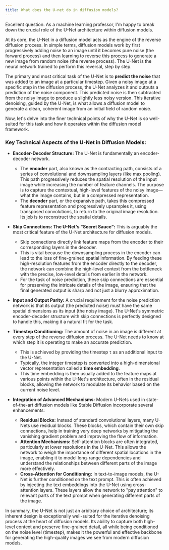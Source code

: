 ```yaml
---
title: What does the U-net do in diffusion models?
---
```



Excellent question. As a machine learning professor, I'm happy to break down the crucial role of the U-Net architecture within diffusion models.

At its core, the U-Net in a diffusion model acts as the engine of the reverse diffusion process. In simple terms, diffusion models work by first progressively adding noise to an image until it becomes pure noise (the forward process) and then learning to reverse this process to generate a new image from random noise (the reverse process). The U-Net is the neural network trained to perform this reversal, step by step.

The primary and most critical task of the U-Net is to **predict the noise** that was added to an image at a particular timestep. Given a noisy image at a specific step in the diffusion process, the U-Net analyzes it and outputs a prediction of the noise component. This predicted noise is then subtracted from the noisy image to produce a slightly less noisy version. This iterative denoising, guided by the U-Net, is what allows a diffusion model to generate a clean, coherent image from an initial field of random noise.

Now, let's delve into the finer technical points of why the U-Net is so well-suited for this task and how it operates within the diffusion model framework.

### Key Technical Aspects of the U-Net in Diffusion Models:

*   **Encoder-Decoder Structure:** The U-Net is fundamentally an encoder-decoder network.
    *   The **encoder** part, also known as the contracting path, consists of a series of convolutional and downsampling layers (like max pooling). This path progressively reduces the spatial resolution of the input image while increasing the number of feature channels. The purpose is to capture the contextual, high-level features of the noisy image—what the image contains, but in a compressed representation.
    *   The **decoder** part, or the expansive path, takes this compressed feature representation and progressively upsamples it, using transposed convolutions, to return to the original image resolution. Its job is to reconstruct the spatial details.

*   **Skip Connections: The U-Net's "Secret Sauce":** This is arguably the most critical feature of the U-Net architecture for diffusion models.
    *   Skip connections directly link feature maps from the encoder to their corresponding layers in the decoder.
    *   This is vital because the downsampling process in the encoder can lead to the loss of fine-grained spatial information. By feeding these high-resolution features from the encoder directly to the decoder, the network can combine the high-level context from the bottleneck with the precise, low-level details from earlier in the network.
    *   For the task of noise prediction, these skip connections are essential for preserving the intricate details of the image, ensuring that the final generated output is sharp and not just a blurry approximation.

*   **Input and Output Parity:** A crucial requirement for the noise prediction network is that its output (the predicted noise) must have the same spatial dimensions as its input (the noisy image). The U-Net's symmetric encoder-decoder structure with skip connections is perfectly designed to handle this, making it a natural fit for the task.

*   **Timestep Conditioning:** The amount of noise in an image is different at every step of the reverse diffusion process. The U-Net needs to know at which step it is operating to make an accurate prediction.
    *   This is achieved by providing the timestep `t` as an additional input to the U-Net.
    *   Typically, the integer timestep is converted into a high-dimensional vector representation called a **time embedding**.
    *   This time embedding is then usually added to the feature maps at various points within the U-Net's architecture, often in the residual blocks, allowing the network to modulate its behavior based on the current noise level.

*   **Integration of Advanced Mechanisms:** Modern U-Nets used in state-of-the-art diffusion models like Stable Diffusion incorporate several enhancements:
    *   **Residual Blocks:** Instead of standard convolutional layers, many U-Nets use residual blocks. These blocks, which contain their own skip connections, help in training very deep networks by mitigating the vanishing gradient problem and improving the flow of information.
    *   **Attention Mechanisms:** Self-attention blocks are often integrated, particularly at lower resolutions in the U-Net. This allows the network to weigh the importance of different spatial locations in the image, enabling it to model long-range dependencies and understand the relationships between different parts of the image more effectively.
    *   **Cross-Attention for Conditioning:** In text-to-image models, the U-Net is further conditioned on the text prompt. This is often achieved by injecting the text embeddings into the U-Net using cross-attention layers. These layers allow the network to "pay attention" to relevant parts of the text prompt when generating different parts of the image.

In summary, the U-Net is not just an arbitrary choice of architecture; its inherent design is exceptionally well-suited for the iterative denoising process at the heart of diffusion models. Its ability to capture both high-level context and preserve fine-grained detail, all while being conditioned on the noise level (timestep), makes it the powerful and effective backbone for generating the high-quality images we see from modern diffusion models.